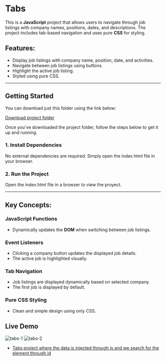 
# Tabs

This is a **JavaScript** project that allows users to navigate through job listings with company names, positions, dates, and descriptions. The project includes tab-based navigation and uses pure **CSS** for styling.

## Features:
- Display job listings with company name, position, date, and activities.
- Navigate between job listings using buttons.
- Highlight the active job listing.
- Styled using pure CSS.

---

## Getting Started

You can download just this folder using the link below:

[Download project folder](https://downgit.github.io/#/home?url=https://github.com/armandomzn/javascript-components/tree/main/tabs)

Once you've downloaded the project folder, follow the steps below to get it up and running.

### 1. Install Dependencies
No external dependencies are required. Simply open the index.html file in your browser.

### 2. Run the Project
Open the index.html file in a browser to view the proyect.

---

## Key Concepts:

### JavaScript Functions
- Dynamically updates the **DOM** when switching between job listings.

### Event Listeners
- Clicking a company button updates the displayed job details.
- The active job is highlighted visually.

### Tab Navigation
- Job listings are displayed dynamically based on selected company.
- The first job is displayed by default.

### Pure CSS Styling
- Clean and simple design using only CSS.

## Live Demo
![tabs-1](https://github.com/user-attachments/assets/cc2d7a52-dc9c-4f74-aa34-c32ecde52071)
![tabs-2](https://github.com/user-attachments/assets/c79e3a7a-22b7-43bf-8aad-424e2fa091e8)
- [Tabs project where the data is injected through js and we search for the element through id](https://capable-strudel-b888ee.netlify.app/)




